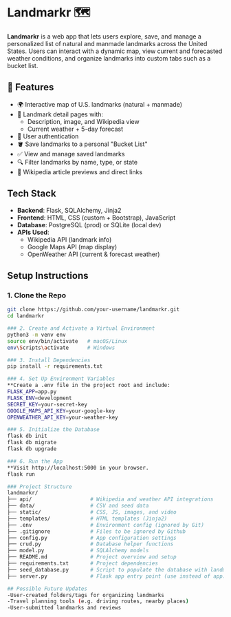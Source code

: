 # Landmarkr 🗺️

**Landmarkr** is a web app that lets users explore, save, and manage a personalized list of natural and manmade landmarks across the United States. Users can interact with a dynamic map, view current and forecasted weather conditions, and organize landmarks into custom tabs such as a bucket list.

## 🌟 Features

- 🌍 Interactive map of U.S. landmarks (natural + manmade)
- 📍 Landmark detail pages with:
  - Description, image, and Wikipedia view
  - Current weather + 5-day forecast
- 🔐 User authentication
- 🪣 Save landmarks to a personal "Bucket List"
- ✅ View and manage saved landmarks
- 🔍 Filter landmarks by name, type, or state
- 📄 Wikipedia article previews and direct links

## Tech Stack

- **Backend**: Flask, SQLAlchemy, Jinja2
- **Frontend**: HTML, CSS (custom + Bootstrap), JavaScript
- **Database**: PostgreSQL (prod) or SQLite (local dev)
- **APIs Used**:
  - Wikipedia API (landmark info)
  - Google Maps API (map display)
  - OpenWeather API (current & forecast weather)

## Setup Instructions

### 1. Clone the Repo
```bash
git clone https://github.com/your-username/landmarkr.git
cd landmarkr

### 2. Create and Activate a Virtual Environment
python3 -m venv env
source env/bin/activate   # macOS/Linux
env\Scripts\activate      # Windows

### 3. Install Dependencies
pip install -r requirements.txt

### 4. Set Up Environment Variables
**Create a .env file in the project root and include:
FLASK_APP=app.py
FLASK_ENV=development
SECRET_KEY=your-secret-key
GOOGLE_MAPS_API_KEY=your-google-key
OPENWEATHER_API_KEY=your-weather-key

### 5. Initialize the Database
flask db init
flask db migrate
flask db upgrade

### 6. Run the App
**Visit http://localhost:5000 in your browser.
flask run

### Project Structure
landmarkr/
├── api/                   # Wikipedia and weather API integrations
├── data/                  # CSV and seed data
├── static/                # CSS, JS, images, and video
├── templates/             # HTML templates (Jinja2)
├── .env                   # Environment config (ignored by Git)
├── .gitignore             # Files to be ignored by Github
├── config.py              # App configuration settings
├── crud.py                # Database helper functions
├── model.py               # SQLAlchemy models
├── README.md              # Project overview and setup
├── requirements.txt       # Project dependencies
├── seed_database.py       # Script to populate the database with landmarks
├── server.py              # Flask app entry point (use instead of app.py)

## Possible Future Updates
-User-created folders/tags for organizing landmarks
-Travel planning tools (e.g. driving routes, nearby places)
-User-submitted landmarks and reviews


